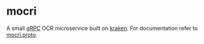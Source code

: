 # mocri

A small [gRPC](https://grpc.io/) OCR microservice built on [kraken](http://kraken.re/).
For documentation refer to [mocri.proto](https://github.com/jbaiter/mocri/blob/master/mocri/protos/mocri.proto).
